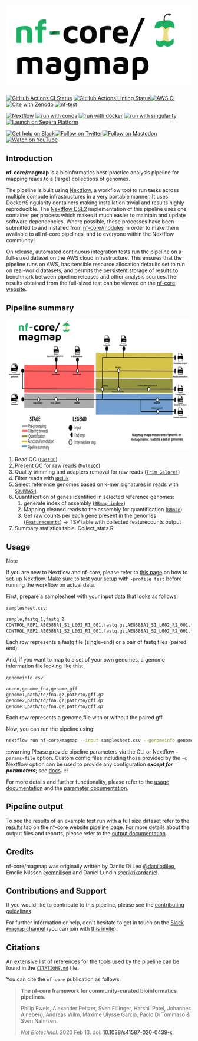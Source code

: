 <h1>
  <picture>
    <source media="(prefers-color-scheme: dark)" srcset="docs/images/nf-core-magmap_logo_dark.png">
    <img alt="nf-core/magmap" src="docs/images/nf-core-magmap_logo_light.png">
  </picture>
</h1>

[![GitHub Actions CI Status](https://github.com/nf-core/magmap/actions/workflows/ci.yml/badge.svg)](https://github.com/nf-core/magmap/actions/workflows/ci.yml)
[![GitHub Actions Linting Status](https://github.com/nf-core/magmap/actions/workflows/linting.yml/badge.svg)](https://github.com/nf-core/magmap/actions/workflows/linting.yml)[![AWS CI](https://img.shields.io/badge/CI%20tests-full%20size-FF9900?labelColor=000000&logo=Amazon%20AWS)](https://nf-co.re/magmap/results)[![Cite with Zenodo](http://img.shields.io/badge/DOI-10.5281/zenodo.XXXXXXX-1073c8?labelColor=000000)](https://doi.org/10.5281/zenodo.XXXXXXX)
[![nf-test](https://img.shields.io/badge/unit_tests-nf--test-337ab7.svg)](https://www.nf-test.com)

[![Nextflow](https://img.shields.io/badge/nextflow%20DSL2-%E2%89%A523.04.0-23aa62.svg)](https://www.nextflow.io/)
[![run with conda](http://img.shields.io/badge/run%20with-conda-3EB049?labelColor=000000&logo=anaconda)](https://docs.conda.io/en/latest/)
[![run with docker](https://img.shields.io/badge/run%20with-docker-0db7ed?labelColor=000000&logo=docker)](https://www.docker.com/)
[![run with singularity](https://img.shields.io/badge/run%20with-singularity-1d355c.svg?labelColor=000000)](https://sylabs.io/docs/)
[![Launch on Seqera Platform](https://img.shields.io/badge/Launch%20%F0%9F%9A%80-Seqera%20Platform-%234256e7)](https://cloud.seqera.io/launch?pipeline=https://github.com/nf-core/magmap)

[![Get help on Slack](http://img.shields.io/badge/slack-nf--core%20%23magmap-4A154B?labelColor=000000&logo=slack)](https://nfcore.slack.com/channels/magmap)[![Follow on Twitter](http://img.shields.io/badge/twitter-%40nf__core-1DA1F2?labelColor=000000&logo=twitter)](https://twitter.com/nf_core)[![Follow on Mastodon](https://img.shields.io/badge/mastodon-nf__core-6364ff?labelColor=FFFFFF&logo=mastodon)](https://mstdn.science/@nf_core)[![Watch on YouTube](http://img.shields.io/badge/youtube-nf--core-FF0000?labelColor=000000&logo=youtube)](https://www.youtube.com/c/nf-core)

## Introduction

**nf-core/magmap** is a bioinformatics best-practice analysis pipeline for mapping reads to a (large) collections of genomes.

The pipeline is built using [Nextflow](https://www.nextflow.io), a workflow tool to run tasks across multiple compute infrastructures in a very portable manner. It uses Docker/Singularity containers making installation trivial and results highly reproducible. The [Nextflow DSL2](https://www.nextflow.io/docs/latest/dsl2.html) implementation of this pipeline uses one container per process which makes it much easier to maintain and update software dependencies. Where possible, these processes have been submitted to and installed from [nf-core/modules](https://github.com/nf-core/modules) in order to make them available to all nf-core pipelines, and to everyone within the Nextflow community!

On release, automated continuous integration tests run the pipeline on a full-sized dataset on the AWS cloud infrastructure. This ensures that the pipeline runs on AWS, has sensible resource allocation defaults set to run on real-world datasets, and permits the persistent storage of results to benchmark between pipeline releases and other analysis sources.The results obtained from the full-sized test can be viewed on the [nf-core website](https://nf-co.re/magmap/results).

## Pipeline summary

![nf-core/magmap-metro-map](docs/images/metromap-magmap.svg)

1. Read QC ([`FastQC`](https://www.bioinformatics.babraham.ac.uk/projects/fastqc/))
2. Present QC for raw reads ([`MultiQC`](http://multiqc.info/))
3. Quality trimming and adapters removal for raw reads ([`Trim Galore!`](https://www.bioinformatics.babraham.ac.uk/projects/trim_galore/))
4. Filter reads with [`BBduk`](https://sourceforge.net/projects/bbmap/)
5. Select reference genomes based on k-mer signatures in reads with [`SOURMASH`](https://sourmash.readthedocs.io/en/latest/)
6. Quantification of genes identified in selected reference genomes:
   1. generate index of assembly ([`BBmap index`](https://sourceforge.net/projects/bbmap/))
   2. Mapping cleaned reads to the assembly for quantification ([`BBmap`](https://sourceforge.net/projects/bbmap/))
   3. Get raw counts per each gene present in the genomes ([`Featurecounts`](http://subread.sourceforge.net)) -> TSV table with collected featurecounts output
7. Summary statistics table. Collect_stats.R

## Usage

> [!NOTE]
> If you are new to Nextflow and nf-core, please refer to [this page](https://nf-co.re/docs/usage/installation) on how to set-up Nextflow. Make sure to [test your setup](https://nf-co.re/docs/usage/introduction#how-to-run-a-pipeline) with `-profile test` before running the workflow on actual data.

First, prepare a samplesheet with your input data that looks as follows:

`samplesheet.csv`:

```csv
sample,fastq_1,fastq_2
CONTROL_REP1,AEG588A1_S1_L002_R1_001.fastq.gz,AEG588A1_S1_L002_R2_001.fastq.gz
CONTROL_REP2,AEG588A1_S2_L002_R1_001.fastq.gz,AEG588A1_S2_L002_R2_001.fastq.gz
```

Each row represents a fastq file (single-end) or a pair of fastq files (paired end).

And, if you want to map to a set of your own genomes, a genome information file looking like this:

`genomeinfo.csv`:

```csv
accno,genome_fna,genome_gff
genome1,path/to/fna.gz,path/to/gff.gz
genome2,path/to/fna.gz,path/to/gff.gz
genome3,path/to/fna.gz,path/to/gff.gz
```

Each row represents a genome file with or without the paired gff

Now, you can run the pipeline using:

```bash
nextflow run nf-core/magmap --input samplesheet.csv --genomeinfo genomeinfo.csv --outdir <OUTDIR> -profile <docker/singularity/podman/shifter/charliecloud/conda/institute>
```

:::warning
Please provide pipeline parameters via the CLI or Nextflow `-params-file` option. Custom config files including those
provided by the `-c` Nextflow option can be used to provide any configuration _**except for parameters**_;
see [docs](https://nf-co.re/usage/configuration#custom-configuration-files).
:::

For more details and further functionality, please refer to the [usage documentation](https://nf-co.re/magmap/usage) and the [parameter documentation](https://nf-co.re/magmap/parameters).

## Pipeline output

To see the results of an example test run with a full size dataset refer to the [results](https://nf-co.re/magmap/results) tab on the nf-core website pipeline page.
For more details about the output files and reports, please refer to the
[output documentation](https://nf-co.re/magmap/output).

## Credits

nf-core/magmap was originally written by Danilo Di Leo [@danilodileo](https://github.com/danilodileo), Emelie Nilsson [@emnillson](https://github.com/emnilsson) and Daniel Lundin [@erikrikardaniel](https://github.com/erikrikarddaniel).

## Contributions and Support

If you would like to contribute to this pipeline, please see the [contributing guidelines](.github/CONTRIBUTING.md).

For further information or help, don't hesitate to get in touch on the [Slack `#magmap` channel](https://nfcore.slack.com/channels/magmap) (you can join with [this invite](https://nf-co.re/join/slack)).

## Citations

<!-- TODO nf-core: Add citation for pipeline after first release. Uncomment lines below and update Zenodo doi and badge at the top of this file. -->
<!-- If you use nf-core/magmap for your analysis, please cite it using the following doi: [10.5281/zenodo.XXXXXX](https://doi.org/10.5281/zenodo.XXXXXX) -->

An extensive list of references for the tools used by the pipeline can be found in the [`CITATIONS.md`](CITATIONS.md) file.

You can cite the `nf-core` publication as follows:

> **The nf-core framework for community-curated bioinformatics pipelines.**
>
> Philip Ewels, Alexander Peltzer, Sven Fillinger, Harshil Patel, Johannes Alneberg, Andreas Wilm, Maxime Ulysse Garcia, Paolo Di Tommaso & Sven Nahnsen.
>
> _Nat Biotechnol._ 2020 Feb 13. doi: [10.1038/s41587-020-0439-x](https://dx.doi.org/10.1038/s41587-020-0439-x).
